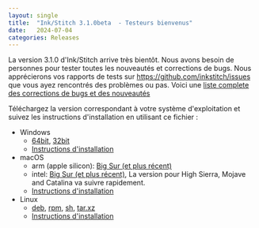 ```yaml
---
layout: single
title:  "Ink/Stitch 3.1.0beta  - Testeurs bienvenus"
date:   2024-07-04
categories: Releases
---
```

La version 3.1.0 d'Ink/Stitch arrive très bientôt. Nous avons besoin de personnes pour tester toutes les nouveautés et corrections de bugs.
Nous apprécierons vos rapports de tests sur <https://github.com/inkstitch/issues>  que vous ayez rencontrés des problèmes ou pas. 
Voici une [liste complete des corrections de bugs et des nouveautés](/fr/upcoming)

Téléchargez la version correspondant à votre système d'exploitation et suivez les instructions d'installation en utilisant ce fichier :

* Windows
  * [64bit](https://github.com/inkstitch/inkstitch/releases/download/dev-build-v3.1.0beta/inkstitch-v3.1.0beta-windows-64bit.exe), [32bit](https://github.com/inkstitch/inkstitch/releases/download/dev-build-v3.1.0beta/inkstitch-v3.1.0beta-windows-32bit.exe)
  * [Instructions d'installation](/fr/docs/install-windows/)
* macOS
  * arm (apple silicon): [Big Sur (et plus récent)](https://github.com/inkstitch/inkstitch/releases/download/dev-build-v3.1.0beta/inkstitch-v3.1.0beta-osx-arm64.pkg)
  * intel: [Big Sur (et  plus récent)](https://github.com/inkstitch/inkstitch/releases/download/dev-build-v3.1.0beta/inkstitch-v3.1.0beta-osx-x86_64.pkg), La version pour High Sierra, Mojave and Catalina va suivre rapidement.
  * [Instructions   d'installation](/fr/docs/install-macos/)
* Linux
  * [deb](https://github.com/inkstitch/inkstitch/releases/download/dev-build-v3.1.0beta/inkstitch_0.0.1.v3.1.0beta_amd64.deb), [rpm](https://github.com/inkstitch/inkstitch/releases/download/dev-build-v3.1.0beta/inkstitch-0.0.1_v3.1.0beta-1.x86_64.rpm), [sh](https://github.com/inkstitch/inkstitch/releases/download/dev-build-v3.1.0beta/inkstitch-0.0.1-v3.1.0beta-linux.sh), [tar.xz](https://github.com/inkstitch/inkstitch/releases/download/dev-build-v3.1.0beta/inkstitch-0.0.1-v3.1.0beta-linux.tar.xz)
  * [ Instructions d'installation](/fr/docs/install-linux/)
